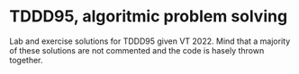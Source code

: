 # TDDD95, algoritmic problem solving
Lab and exercise solutions for TDDD95 given VT 2022. Mind that a majority of these solutions are not commented and the code is hasely thrown together.
